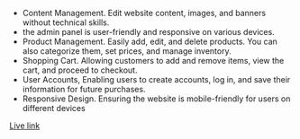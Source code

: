 * Content Management. Edit website content, images, and banners without technical skills.
*  the admin panel is user-friendly and responsive on various devices.
* Product Management. Easily add, edit, and delete products. You can also categorize them, set prices, and manage inventory.
* Shopping Cart. Allowing customers to add and remove items, view the cart, and proceed to checkout.
* User Accounts, Enabling users to create accounts, log in, and save their information for future purchases.
* Responsive Design. Ensuring the website is mobile-friendly for users on different devices

[Live link](https://lively-moonbeam-091ae5.netlify.app/)

